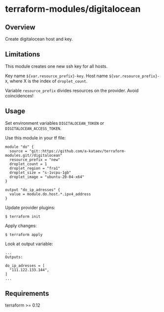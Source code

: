 # terraform-modules/digitalocean

## Overview

Create digitalocean host and key.

## Limitations

This module creates one new ssh key for all hosts.

Key name `${var.resource_prefix}-key`. Host name `${var.resource_prefix}-X`, where X is the index of `droplet_count`.

Variable `resource_prefix` divides resources on the provider. Avoid coincidences!

## Usage

Set environment variables `DIGITALOCEAN_TOKEN` or `DIGITALOCEAN_ACCESS_TOKEN`.

Use this module in your tf file:

```hcl
module "do" {
  source = "git::https://github.com/a-kataev/terraform-modules.git//digitalocean"
  resource_prefix = "new"
  droplet_count = 1
  droplet_region = "fra1"
  droplet_size = "s-1vcpu-1gb"
  droplet_image = "ubuntu-20-04-x64"
}

output "do_ip_adresses" {
  value = module.do.host.*.ipv4_address
}
```

Update provider plugins:

```shell
$ terraform init
```

Apply changes:

```shell
$ terraform apply
```

Look at output variable:

```
...
Outputs:

do_ip_adresses = [
  "111.122.133.144",
]
...
```

## Requirements

terraform >= 0.12
